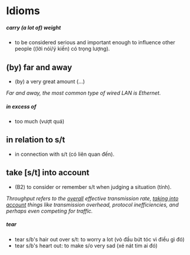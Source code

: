 # Idioms
##### carry (a lot of) weight
- to be considered serious and important enough to influence other people ((lời nói/ý kiến) có trọng lượng).
## (by) far and away
- (by) a very great amount (...)

*Far and away, the most common type of wired LAN is Ethernet.*
##### in excess of
- too much (vượt quá)
## in relation to s/t
- in connection with s/t (có liên quan đến).
## take \[s/t\] into account
- (B2) to consider or remember s/t when judging a situation (tính).

*Throughput refers to the [overall](b.md#overall) effective transmission rate, [taking into account](i.md#take-st-into-account) things like transmission overhead, protocol inefficiencies, and perhaps even competing for traffic.*
##### tear
- tear s/b's hair out over s/t: to worry a lot (vò đầu bứt tóc vì điều gì đó)
- tear s/b's heart out: to make s/o very sad (xé nát tim ai đó)


